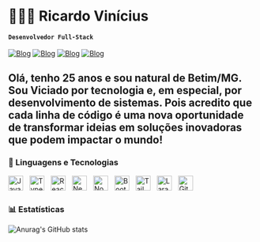 # 👩🏻‍💻 Ricardo Vinícius

**`Desenvolvedor Full-Stack`**
<br/>
<br/>
[![Blog](https://img.shields.io/badge/Instagram-E4405F?style=for-the-badge&logo=instagram&logoColor=white)](https://www.instagram.com/ricardov7070?igsh=a2NhaHZ0aHQ2dmc2)
[![Blog](https://img.shields.io/badge/Facebook-1877F2?style=for-the-badge&logo=facebook&logoColor=white)](https://www.facebook.com/share/1AA1CzaEmZ/)
[![Blog](https://img.shields.io/badge/LinkedIn-0077B5?style=for-the-badge&logo=linkedin&logoColor=white)](https://www.linkedin.com/in/ricardo-vinicius-037780178/)
[![Blog](https://img.shields.io/badge/WhatsApp-25D366?style=for-the-badge&logo=whatsapp&logoColor=white)](https://api.whatsapp.com/send/?phone=%2B5531971696570&text&type=phone_number&app_absent=0&wame_ctl=1)

Olá, tenho 25 anos e sou natural de Betim/MG. Sou Viciado por tecnologia e, em especial, por desenvolvimento de sistemas.
Pois acredito que cada linha de código é uma nova oportunidade de transformar ideias em soluções inovadoras que podem impactar o mundo!
---

### 🤖 Linguagens e Tecnologias

<img 
    align="left" 
    alt="JavaScript" 
    title="JavaScript"
    width="30px" 
    style="padding-right: 10px;" 
    src="https://cdn.jsdelivr.net/gh/devicons/devicon@latest/icons/javascript/javascript-original.svg" 
/>
<img 
    align="left" 
    alt="TypeScript"
    title="TypeScript" 
    width="30px" 
    style="padding-right: 10px;" 
    src="https://cdn.jsdelivr.net/gh/devicons/devicon@latest/icons/typescript/typescript-original.svg" 
/>
<img 
    align="left" 
    alt="React"
    title="React" 
    width="30px" 
    style="padding-right: 10px;" 
    src="https://cdn.jsdelivr.net/gh/devicons/devicon@latest/icons/react/react-original.svg" 
/>
<img 
    align="left" 
    alt="Next.js" 
    title="Next.js"
    width="30px" 
    style="padding-right: 10px;" 
    src="https://cdn.jsdelivr.net/gh/devicons/devicon@latest/icons/php/php-original.svg" 
/>
<img 
    align="left" 
    alt="Node" 
    title="Node"
    width="30px" 
    style="padding-right: 10px;" 
    src="https://cdn.jsdelivr.net/gh/devicons/devicon@latest/icons/oracle/oracle-original.svg" 
/>
<img 
    align="left" 
    alt="Bootstrap"
    title="Bootstrap" 
    width="30px" 
    style="padding-right: 10px;" 
    src="https://cdn.jsdelivr.net/gh/devicons/devicon@latest/icons/bootstrap/bootstrap-original.svg" 
/>
<img 
    align="left" 
    alt="Tailwind" 
    title="Tailwind"
    width="30px" 
    style="padding-right: 10px;" 
    src="https://cdn.jsdelivr.net/gh/devicons/devicon@latest/icons/docker/docker-original.svg" 
/>

<img 
    align="left" 
    alt="Laravel" 
    title="Laravel"
    width="30px" 
    style="padding-right: 10px;" 
    src="https://cdn.jsdelivr.net/gh/devicons/devicon@latest/icons/laravel/laravel-original.svg" 
/>

<img 
    align="left" 
    alt="Git" 
    title="Git"
    width="30px" 
    style="padding-right: 10px;" 
    src="https://cdn.jsdelivr.net/gh/devicons/devicon@latest/icons/git/git-original.svg" 
/>


<br/>
<br/>

### 📊 Estatísticas

![Anurag's GitHub stats](https://github-readme-stats.vercel.app/api?username=Ricardov7070&show_icons=true)
